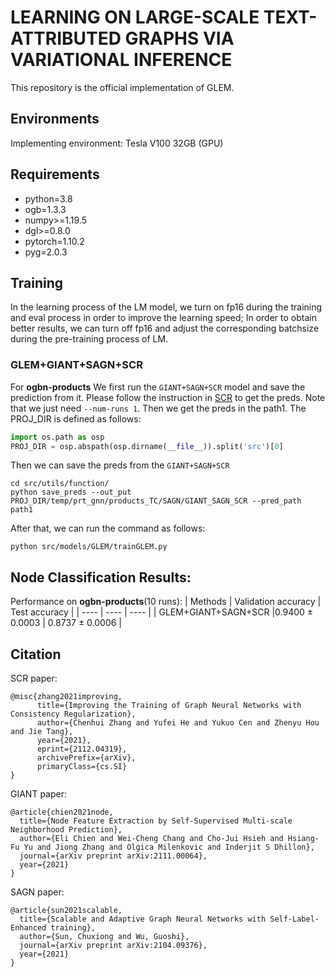 # LEARNING ON LARGE-SCALE TEXT-ATTRIBUTED GRAPHS VIA VARIATIONAL INFERENCE
This repository is the official implementation of GLEM.

## Environments
Implementing environment: Tesla V100 32GB (GPU)
  
## Requirements
- python=3.8
- ogb=1.3.3
- numpy>=1.19.5
- dgl>=0.8.0
- pytorch=1.10.2
- pyg=2.0.3


## Training
In the learning process of the LM model, we turn on fp16 during the training and eval process in order to improve the learning speed; 
In order to obtain better results, we can turn off fp16 and adjust the corresponding batchsize during the pre-training process of LM.

### GLEM+GIANT+SAGN+SCR
For **ogbn-products**
We first run the `GIANT+SAGN+SCR` model and save the prediction from it.
Please follow the instruction in [SCR](https://github.com/THUDM/SCR/tree/main/ogbn-products) to get the preds.
Note that we just need `--num-runs 1`. Then we get the preds in the path1.
The PROJ_DIR is defined as follows: 
```python 
import os.path as osp
PROJ_DIR = osp.abspath(osp.dirname(__file__)).split('src')[0]
```
Then we can save the preds from the `GIANT+SAGN+SCR`
```
cd src/utils/function/
python save_preds --out_put  PROJ_DIR/temp/prt_gnn/products_TC/SAGN/GIANT_SAGN_SCR --pred_path path1
```

After that, we can run the command as follows:
``` 
python src/models/GLEM/trainGLEM.py 
```

## Node Classification Results:
Performance on **ogbn-products**(10 runs):
| Methods   | Validation accuracy  | Test accuracy  |
|  ----  | ----  |  ---- |
| GLEM+GIANT+SAGN+SCR |0.9400 ± 0.0003 | 0.8737 ± 0.0006 |

## Citation

SCR paper:
```
@misc{zhang2021improving,
      title={Improving the Training of Graph Neural Networks with Consistency Regularization}, 
      author={Chenhui Zhang and Yufei He and Yukuo Cen and Zhenyu Hou and Jie Tang},
      year={2021},
      eprint={2112.04319},
      archivePrefix={arXiv},
      primaryClass={cs.SI}
}
```
GIANT paper:
```
@article{chien2021node,
  title={Node Feature Extraction by Self-Supervised Multi-scale Neighborhood Prediction},
  author={Eli Chien and Wei-Cheng Chang and Cho-Jui Hsieh and Hsiang-Fu Yu and Jiong Zhang and Olgica Milenkovic and Inderjit S Dhillon},
  journal={arXiv preprint arXiv:2111.00064},
  year={2021}
}
```
SAGN paper:
```
@article{sun2021scalable,
  title={Scalable and Adaptive Graph Neural Networks with Self-Label-Enhanced training},
  author={Sun, Chuxiong and Wu, Guoshi},
  journal={arXiv preprint arXiv:2104.09376},
  year={2021}
}
```
